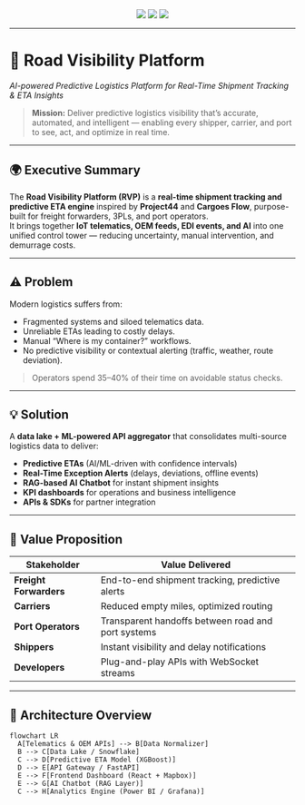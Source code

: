 <!-- ===================================================== -->
<!-- 🚚 ROAD VISIBILITY PLATFORM — PROFESSIONAL README -->
<!-- ===================================================== -->

<div align="center">
<img src="https://img.shields.io/badge/License-MIT-blue?style=for-the-badge"/>
<img src="https://img.shields.io/badge/Tech%20Stack-React%20%7C%20FastAPI%20%7C%20AWS%20%7C%20MLflow-orange?style=for-the-badge"/>
<img src="https://img.shields.io/badge/Last%20Updated-October%202025-lightgrey?style=for-the-badge"/>

</div>

---

# 🚚 Road Visibility Platform  
*AI-powered Predictive Logistics Platform for Real-Time Shipment Tracking & ETA Insights*

> **Mission:** Deliver predictive logistics visibility that’s accurate, automated, and intelligent — enabling every shipper, carrier, and port to see, act, and optimize in real time.

---

## 🌍 Executive Summary

The **Road Visibility Platform (RVP)** is a **real-time shipment tracking and predictive ETA engine** inspired by **Project44** and **Cargoes Flow**, purpose-built for freight forwarders, 3PLs, and port operators.  
It brings together **IoT telematics, OEM feeds, EDI events, and AI** into one unified control tower — reducing uncertainty, manual intervention, and demurrage costs.

---

## ⚠️ Problem

Modern logistics suffers from:
- Fragmented systems and siloed telematics data.  
- Unreliable ETAs leading to costly delays.  
- Manual “Where is my container?” workflows.  
- No predictive visibility or contextual alerting (traffic, weather, route deviation).  

> Operators spend 35–40% of their time on avoidable status checks.

---

## 💡 Solution

A **data lake + ML-powered API aggregator** that consolidates multi-source logistics data to deliver:
- **Predictive ETAs** (AI/ML-driven with confidence intervals)  
- **Real-Time Exception Alerts** (delays, deviations, offline events)  
- **RAG-based AI Chatbot** for instant shipment insights  
- **KPI dashboards** for operations and business intelligence  
- **APIs & SDKs** for partner integration  

---

## 🎯 Value Proposition

| Stakeholder | Value Delivered |
|--------------|----------------|
| **Freight Forwarders** | End-to-end shipment tracking, predictive alerts |
| **Carriers** | Reduced empty miles, optimized routing |
| **Port Operators** | Transparent handoffs between road and port systems |
| **Shippers** | Instant visibility and delay notifications |
| **Developers** | Plug-and-play APIs with WebSocket streams |

---

## 🧱 Architecture Overview

```mermaid
flowchart LR
  A[Telematics & OEM APIs] --> B[Data Normalizer]
  B --> C[Data Lake / Snowflake]
  C --> D[Predictive ETA Model (XGBoost)]
  D --> E[API Gateway / FastAPI]
  E --> F[Frontend Dashboard (React + Mapbox)]
  E --> G[AI Chatbot (RAG Layer)]
  C --> H[Analytics Engine (Power BI / Grafana)]
